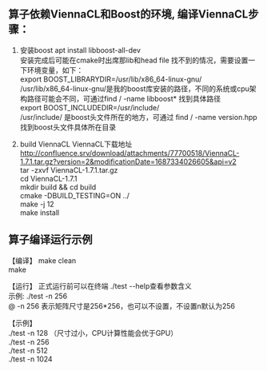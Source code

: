 ## 算子依赖ViennaCL和Boost的环境, 编译ViennaCL步骤：
1. 安装boost
apt install libboost-all-dev  
安装完成后可能在cmake时出席那lib和head file 找不到的情况，需要设置一下环境变量，如下：  
export BOOST_LIBRARYDIR=/usr/lib/x86_64-linux-gnu/      
/usr/lib/x86_64-linux-gnu/是我的boost库安装的路径，不同的系统或cpu架构路径可能会不同，可通过find / -name libboost* 找到具体路径  
export BOOST_INCLUDEDIR=/usr/include/      
/usr/include/ 是boost头文件所在的地方，可通过 find / -name version.hpp 找到boost头文件具体所在目录

2. build  ViennaCL 
ViennaCL下载地址 http://confluence.srv/download/attachments/77700518/ViennaCL-1.7.1.tar.gz?version=2&modificationDate=1687334026605&api=v2    
tar -zxvf ViennaCL-1.7.1.tar.gz  
cd ViennaCL-1.7.1  
mkdir build  &&  cd build   
cmake -DBUILD_TESTING=ON  ../   
make -j 12   
make install   

## 算子编译运行示例
【编译】
make clean   
make   

【运行】
正式运行前可以在终端  ./test --help查看参数含义   
示例: ./test -n 256   
        @ -n 256 表示矩阵尺寸是256*256，也可以不设置，不设置n默认为256   
        
【示例】  
./test -n 128 （尺寸过小，CPU计算性能会优于GPU）   
./test -n 256   
./test -n 512   
./test -n 1024   

